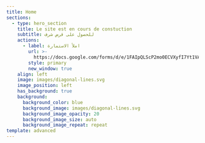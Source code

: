 ```yaml
---
title: Home
sections:
  - type: hero_section
    title: Le site est en cours de constuction
    subtitle: للحصول على قرض شرف
    actions:
      - label: املأ الاستمارة
        url: >-
          https://docs.google.com/forms/d/e/1FAIpQLScP2mo0ECVXyfI7Yt1VAdBpF9DsEgg_HZYn7Zd2qJhaAc1YSg/viewform
        style: primary
        new_window: true
    align: left
    image: images/diagonal-lines.svg
    image_position: left
    has_background: true
    background:
      background_color: blue
      background_image: images/diagonal-lines.svg
      background_image_opacity: 20
      background_image_size: auto
      background_image_repeat: repeat
template: advanced
---
```


